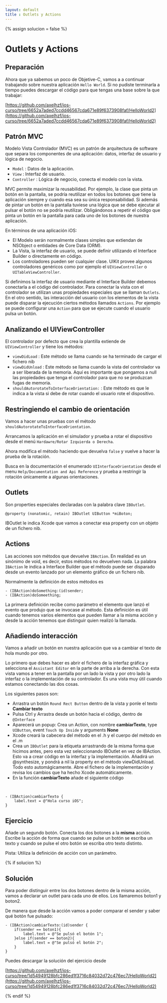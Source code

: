 ```yaml
---
layout: default
title : Outlets y Actions
---
```

{% assign solucion = false %}

# Outlets y Actions

## Preparación

Ahora que ya sabemos un poco de Objetive-C, vamos a a continuar trabajando sobre nuestra aplicación `Hello World`. Si no pudiste terminarla a tiempo puedes descargar el código para que tengas una base sobre la que trabajar:

[https://github.com/axelhzf/ios-curso/tree/6652a7aded7ccdd46567cda671e89f6373908faf/HelloWorld2](https://github.com/axelhzf/ios-curso/tree/6652a7aded7ccdd46567cda671e89f6373908faf/HelloWorld2)

## Patrón MVC

Modelo Vista Controlador (MVC) es un patrón de arquitectura de software que separa los componentes de una aplicación: datos, interfaz de usuario y lógica de negocio.

- `Model` : Datos de la aplicación.
- `View` : Interfaz de usuario.
- `Controller` : Lógica de negocio, conecta el modelo con la vista.

MVC permite maximizar la reusabilidad. Por ejemplo, la clase que pinta un botón en la pantalla, se podría reutilizar en todos los botones que tiene la aplicación siempre y cuando esa sea su única responsabilidad. Si además de pintar un botón en la pantalla tuviese una lógica que se debe ejecutar al pulsar el botón no se podría reutilizar. Obligándonos a repetir el código que pinta un botón en la pantalla para cada uno de los botones de nuestra aplicación.

En términos de una aplicación iOS:

- El Modelo serán normalmente clases simples que extiendan de NSObject o entidades de Core Data (ORM).
- La Vista, la interfaz de usuario, se puede definir utilizando el Interface Builder o directamente en código.
- Los controladores pueden ser cualquier clase. UIKit provee algunos controladores genéricos como por ejemplo el `UIViewController` o `UITableViewController`.

Si definimos la interfaz de usuario mediante el Interface Builder debemos conectarla a el código del controlador. Para conectar la vista con el controlador se utilizan unas propiedades especiales que se llaman `Outlets`. En el otro sentido, las interacción del usuario con los elementos de la vista puede disparar la ejecución ciertos métodos llamados `Actions`. Por ejemplo se puede configurar una `Action` para que se ejecute cuando el usuario pulsa un botón.

## Analizando el UIViewController

El controlador por defecto que crea la plantilla extiende de `UIViewController` y tiene los métodos:

* `viewDidLoad` : Este método se llama cuando se ha terminado de cargar el fichero nib
* `viewDidUnload` : Este método se llama cuando la vista del controlador va a ser liberada de la memoria. Aquí es importante que pongamos a null las propiedades que tenga el controlador para que no se produzcan fugas de memoria.
* `shouldAutorotateToInterfaceOrientation:` : Este método es que le indica a la vista si debe de rotar cuando el usuario rote el dispositivo.


## Restringiendo el cambio de orientación

Vamos a hacer unas pruebas con el método `shouldAutorotateToInterfaceOrientation`.

Arrancamos la aplicación en el simulador y prueba a rotar el dispositivo desde el menú `Hardawre/Rotar Izquierda o Derecha`.

Ahora modifica el método haciendo que devuelva `false` y vuelve a hacer la prueba de la rotación.

Busca en la documentación el enumerado `UIInterfaceOrientation` desde el menu `Help/Documentation and Api Reference` y prueba a restringir la rotación únicamente a algunas orientaciones.

## Outlets

Son properties especiales declaradas con la palabra clave `IBOutlet`.

    @property (nonatomic, retain) IBOutlet UIButton *miBoton;

IBOutlet le indica Xcode que vamos a conectar esa property con un objeto de un fichero nib.

## Actions

Las acciones son métodos que devuelve `IBAction`. En realidad es un sinónimo de void, es decir, estos métodos no devuelven nada. La palabra `IBAction` le indica a Interface Builder que el método puede ser disparado desde un evento lanzado por un elemento gráfico de un fichero nib.

Normalmente la definición de estos métodos es

	- (IBAction)doSomething:(id)sender;
	- (IBAction)doSomeething;


La primera definición recibe como parámetro el elemento que lanzó el evento que produjo que se invocase al método. Esta definición es útil cuando tenemos varios elementos que pueden llamar a la misma acción y desde la acción tenemos que distinguir quien realizó la llamada.

## Añadiendo interacción

Vamos a añadir un botón en nuestra aplicación que va a cambiar el texto de hola mundo por otro.

Lo primero que debes hacer es abrir el fichero de la interfaz gráfica y selecciona el `Assistant Editor` en la parte de arriba a la derecha. Con esta vista vamos a tener en la pantalla por un lado la vista y por otro lado la interfaz o la implementación de su controlador. Es una vista muy útil cuando estamos conectando las dos cosas.

Los siguientes pasos son:

- Arrastra un botón `Round Rect Button` dentro de la vista y ponle el texto **Cambiar texto**
- Pulsa Ctrl y Arrastra desde un botón hacia el código, dentro de `@Interface`
- Aparecerá un popup: Crea un Action, con nombre **cambiarTexto**, type `UIButton`, event `Touch Up Inside` y arguments **None**
- Xcode creará la cabecera del método en el .h y el cuerpo del método en el .m
- Crea un `IBOutlet` para la etiqueta arrastrando de la misma forma que hicimos antes, pero esta vez seleccionando IBOutlet en vez de IBAction. Esto va a crear código en la interfaz y la implementación. Añadirá un @synthesize, y pondrá a nil la property en el método viewDidUnload. Todo esto automágicamente. Abre el fichero de la implementación y revisa los cambios que ha hecho Xcode automáticamente.
- En la función **cambiarTexto** añade el siguiente código

<br/>
	
	- (IBAction)cambiarTexto {
		label.text = @"Hola curso iOS";
	}

## Ejercicio

Añade un segundo botón. Conecta los dos botones a la **misma** acción. Escribe la acción de forma que cuando se pulse un botón se escriba un texto y cuando se pulse el otro botón se escriba otro texto distinto.

Pista: Utiliza la definición de acción con un parámetro.

{% if solucion %}
## Solución

Para poder distinguir entre los dos botones dentro de la misma acción, vamos a declarar un outlet para cada uno de ellos. Los llamaremos boton1 y boton2.

De manera que desde la acción vamos a poder comparar el sender y saber qué botón fue pulsado:

	- (IBAction)cambiarTexto:(id)sender {
	    if(sender == boton1){
	        label.text = @"Se pulsó el botón 1";
	    }else if(sender == boton2){
	        label.text = @"Se pulsó el botón 2";        
	    }
	}

Puedes descargar la solución del ejercicio desde 

[https://github.com/axelhzf/ios-curso/tree/1d54949128bfc286ed1f3716c84032d72c476ec7/HelloWorld2](https://github.com/axelhzf/ios-curso/tree/1d54949128bfc286ed1f3716c84032d72c476ec7/HelloWorld2)

{% endif %}